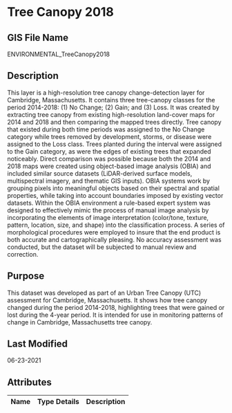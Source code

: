 # Tree Canopy 2018
## GIS File Name
ENVIRONMENTAL_TreeCanopy2018
## Description
<DIV STYLE="text-align:Left;"><DIV><DIV><P><SPAN>This layer is a high-resolution tree canopy change-detection layer for Cambridge, Massachusetts. It contains three tree-canopy classes for the period 2014-2018: (1) No Change; (2) Gain; and (3) Loss. It was created by extracting tree canopy from existing high-resolution land-cover maps for 2014 and 2018 and then comparing the mapped trees directly. Tree canopy that existed during both time periods was assigned to the No Change category while trees removed by development, storms, or disease were assigned to the Loss class. Trees planted during the interval were assigned to the Gain category, as were the edges of existing trees that expanded noticeably. Direct comparison was possible because both the 2014 and 2018 maps were created using object-based image analysis (OBIA) and included similar source datasets (LiDAR-derived surface models, multispectral imagery, and thematic GIS inputs). OBIA systems work by grouping pixels into meaningful objects based on their spectral and spatial properties, while taking into account boundaries imposed by existing vector datasets. Within the OBIA environment a rule-based expert system was designed to effectively mimic the process of manual image analysis by incorporating the elements of image interpretation (color/tone, texture, pattern, location, size, and shape) into the classification process. A series of morphological procedures were employed to insure that the end product is both accurate and cartographically pleasing. No accuracy assessment was conducted, but the dataset will be subjected to manual review and correction.</SPAN></P></DIV></DIV></DIV>

## Purpose
This dataset was developed as part of an Urban Tree Canopy (UTC) assessment for Cambridge, Massachusetts. It shows how tree canopy changed during the period 2014-2018, highlighting trees that were gained or lost during the 4-year period.  It is intended for use in monitoring patterns of change in Cambridge, Massachusetts tree canopy.
## Last Modified
06-23-2021
## Attributes
|Name|Type Details|Description|
|----|------------|-----------|
